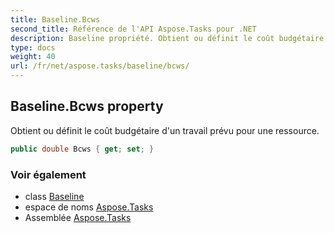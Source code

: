 ```yaml
---
title: Baseline.Bcws
second_title: Référence de l'API Aspose.Tasks pour .NET
description: Baseline propriété. Obtient ou définit le coût budgétaire dun travail prévu pour une ressource.
type: docs
weight: 40
url: /fr/net/aspose.tasks/baseline/bcws/
---
```

## Baseline.Bcws property

Obtient ou définit le coût budgétaire d'un travail prévu pour une ressource.

```csharp
public double Bcws { get; set; }
```

### Voir également

* class [Baseline](../)
* espace de noms [Aspose.Tasks](../../baseline/)
* Assemblée [Aspose.Tasks](../../../)


